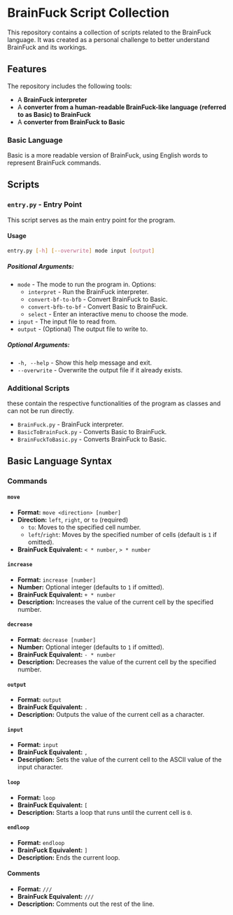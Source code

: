 # BrainFuck Script Collection

This repository contains a collection of scripts related to the BrainFuck language. It was created as a personal challenge to better understand BrainFuck and its workings.

## Features
The repository includes the following tools:
- A **BrainFuck interpreter**
- A **converter from a human-readable BrainFuck-like language (referred to as Basic) to BrainFuck**
- A **converter from BrainFuck to Basic**

### Basic Language
Basic is a more readable version of BrainFuck, using English words to represent BrainFuck commands.

## Scripts
### `entry.py` - Entry Point
This script serves as the main entry point for the program.

#### Usage
```sh
entry.py [-h] [--overwrite] mode input [output]
```
##### Positional Arguments:
- `mode` - The mode to run the program in. Options:
  - `interpret` - Run the BrainFuck interpreter.
  - `convert-bf-to-bfb` - Convert BrainFuck to Basic.
  - `convert-bfb-to-bf` - Convert Basic to BrainFuck.
  - `select` - Enter an interactive menu to choose the mode.
- `input` - The input file to read from.
- `output` - (Optional) The output file to write to.

##### Optional Arguments:
- `-h, --help` - Show this help message and exit.
- `--overwrite` - Overwrite the output file if it already exists.

### Additional Scripts
these contain the respective functionalities of the program as classes and can not be run directly.
- `BrainFuck.py` - BrainFuck interpreter.
- `BasicToBrainFuck.py` - Converts Basic to BrainFuck.
- `BrainFuckToBasic.py` - Converts BrainFuck to Basic.

## Basic Language Syntax

### Commands
#### `move`
- **Format:** `move <direction> [number]`
- **Direction:** `left`, `right`, or `to` (required)
  - `to`: Moves to the specified cell number.
  - `left`/`right`: Moves by the specified number of cells (default is `1` if omitted).
- **BrainFuck Equivalent:** `< * number`, `> * number`

#### `increase`
- **Format:** `increase [number]`
- **Number:** Optional integer (defaults to `1` if omitted).
- **BrainFuck Equivalent:** `+ * number`
- **Description:** Increases the value of the current cell by the specified number.

#### `decrease`
- **Format:** `decrease [number]`
- **Number:** Optional integer (defaults to `1` if omitted).
- **BrainFuck Equivalent:** `- * number`
- **Description:** Decreases the value of the current cell by the specified number.

#### `output`
- **Format:** `output`
- **BrainFuck Equivalent:** `.`
- **Description:** Outputs the value of the current cell as a character.

#### `input`
- **Format:** `input`
- **BrainFuck Equivalent:** `,`
- **Description:** Sets the value of the current cell to the ASCII value of the input character.

#### `loop`
- **Format:** `loop`
- **BrainFuck Equivalent:** `[`
- **Description:** Starts a loop that runs until the current cell is `0`.

#### `endloop`
- **Format:** `endloop`
- **BrainFuck Equivalent:** `]`
- **Description:** Ends the current loop.

#### Comments
- **Format:** `///`
- **BrainFuck Equivalent:** `///`
- **Description:** Comments out the rest of the line.


